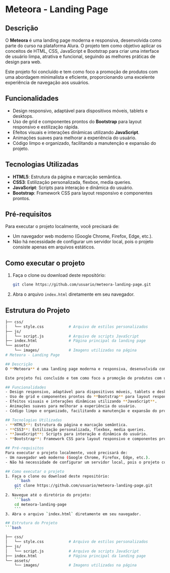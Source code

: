 # Meteora - Landing Page

## Descrição
O **Meteora** é uma landing page moderna e responsiva, desenvolvida como parte do curso na plataforma Alura. O projeto tem como objetivo aplicar os conceitos de HTML, CSS, JavaScript e Bootstrap para criar uma interface de usuário limpa, atrativa e funcional, seguindo as melhores práticas de design para web.

Este projeto foi concluído e tem como foco a promoção de produtos com uma abordagem minimalista e eficiente, proporcionando uma excelente experiência de navegação aos usuários.

## Funcionalidades
- Design responsivo, adaptável para dispositivos móveis, tablets e desktops.
- Uso de grid e componentes prontos do **Bootstrap** para layout responsivo e estilização rápida.
- Efeitos visuais e interações dinâmicas utilizando **JavaScript**.
- Animações suaves para melhorar a experiência do usuário.
- Código limpo e organizado, facilitando a manutenção e expansão do projeto.

## Tecnologias Utilizadas
- **HTML5**: Estrutura da página e marcação semântica.
- **CSS3**: Estilização personalizada, flexbox, media queries.
- **JavaScript**: Scripts para interação e dinâmica do usuário.
- **Bootstrap**: Framework CSS para layout responsivo e componentes prontos.

## Pré-requisitos
Para executar o projeto localmente, você precisará de:
- Um navegador web moderno (Google Chrome, Firefox, Edge, etc.).
- Não há necessidade de configurar um servidor local, pois o projeto consiste apenas em arquivos estáticos.

## Como executar o projeto
1. Faça o clone ou download deste repositório:
    ```bash
    git clone https://github.com/usuario/meteora-landing-page.git
    ```

2. Abra o arquivo `index.html` diretamente em seu navegador.

## Estrutura do Projeto
```bash
├── css/
│   └── style.css           # Arquivo de estilos personalizados
├── js/
│   └── script.js           # Arquivo de scripts JavaScript
├── index.html              # Página principal da landing page
└── assets/
    └── images/             # Imagens utilizadas na página
# Meteora - Landing Page

## Descrição
O **Meteora** é uma landing page moderna e responsiva, desenvolvida como parte do curso na plataforma Alura. O projeto tem como objetivo aplicar os conceitos de HTML, CSS, JavaScript e Bootstrap para criar uma interface de usuário limpa, atrativa e funcional, seguindo as melhores práticas de design para web.

Este projeto foi concluído e tem como foco a promoção de produtos com uma abordagem minimalista e eficiente, proporcionando uma excelente experiência de navegação aos usuários.

## Funcionalidades
- Design responsivo, adaptável para dispositivos móveis, tablets e desktops.
- Uso de grid e componentes prontos do **Bootstrap** para layout responsivo e estilização rápida.
- Efeitos visuais e interações dinâmicas utilizando **JavaScript**.
- Animações suaves para melhorar a experiência do usuário.
- Código limpo e organizado, facilitando a manutenção e expansão do projeto.

## Tecnologias Utilizadas
- **HTML5**: Estrutura da página e marcação semântica.
- **CSS3**: Estilização personalizada, flexbox, media queries.
- **JavaScript**: Scripts para interação e dinâmica do usuário.
- **Bootstrap**: Framework CSS para layout responsivo e componentes prontos.

## Pré-requisitos
Para executar o projeto localmente, você precisará de:
- Um navegador web moderno (Google Chrome, Firefox, Edge, etc.).
- Não há necessidade de configurar um servidor local, pois o projeto consiste apenas em arquivos estáticos.

## Como executar o projeto
1. Faça o clone ou download deste repositório:
    ```bash
    git clone https://github.com/usuario/meteora-landing-page.git
    ```
2. Navegue até o diretório do projeto:
    ```bash
    cd meteora-landing-page
    ```
3. Abra o arquivo `index.html` diretamente em seu navegador.

## Estrutura do Projeto
```bash

├── css/
│   └── style.css           # Arquivo de estilos personalizados
├── js/
│   └── script.js           # Arquivo de scripts JavaScript
├── index.html              # Página principal da landing page
└── assets/
    └── images/             # Imagens utilizadas na página
